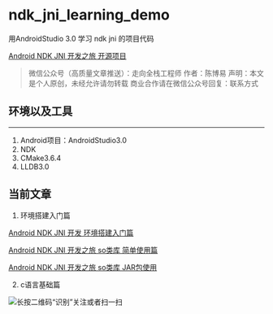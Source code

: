 # ndk_jni_learning_demo
用AndroidStudio 3.0 学习 ndk jni 的项目代码

[Android NDK JNI 开发之旅 开源项目](https://github.com/cb858504/ndk_jni_learning_demo)
>微信公众号（高质量文章推送）：走向全栈工程师
作者：陈博易
声明：本文是个人原创，未经允许请勿转载
商业合作请在微信公众号回复：联系方式
## 环境以及工具
---
1. Android项目：AndroidStudio3.0   
2. NDK     
3. CMake3.6.4   
4. LLDB3.0
## 当前文章
1. 环境搭建入门篇

[Android NDK JNI 开发 环境搭建入门篇](https://www.jianshu.com/p/2915034a6938)

[Android NDK JNI 开发之旅 so类库 简单使用篇](https://www.jianshu.com/p/b9c631337395)

[Android NDK JNI 开发之旅 so类库 JAR包使用](https://www.jianshu.com/p/3e44f9e80131)

2. c语言基础篇


![长按二维码“识别”关注或者扫一扫](http://upload-images.jianshu.io/upload_images/3376017-984d23bad2d5a87d.jpg?imageMogr2/auto-orient/strip%7CimageView2/2/w/1240)
